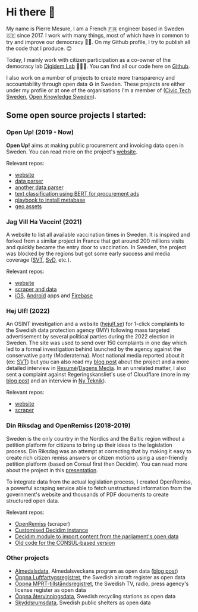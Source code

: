 # Hi there 👋

My name is Pierre Mesure, I am a French 🇫🇷 engineer based in Sweden 🇸🇪 since 2017. I work with many things, most of which have in common to try and improve our democracy ✊🏼. On my Github profile, I try to publish all the code that I produce. 😊

Today, I mainly work with citizen participation as a co-owner of the democracy lab [Digidem Lab](https://digidemlab.org) 🙋🏽‍♀️. You can find all our code here on [Github](https://github.com/digidemlab).

I also work on a number of projects to create more transparency and accountability through open data ♻️ in Sweden. These projects are either under my profile or at one of the organisations I'm a member of ([Civic Tech Sweden](https://github.com/civictechsweden), [Open Knowledge Sweden](https://github.com/okfse)).

## Some open source projects I started:

### Open Up! (2019 - Now)

**Open Up!** aims at making public procurement and invoicing data open in Sweden. You can read more on the project's [website](https://openup.okfn.se).

Relevant repos:
- [website](https://github.com/okfse/openup.okfn.se)
- [data parser](https://github.com/okfse/accounts-payable-converter)
- [another data parser](https://github.com/okfse/oppna-upphandlingsdata)
- [text classification using BERT for procurement ads](https://github.com/PierreMesure/cpv-classifier)
- [playbook to install metabase](https://github.com/okfse/metabase-ansible)
- [geo assets](https://github.com/okfse/sweden-geojson)

### Jag Vill Ha Vaccin! (2021)

A website to list all available vaccination times in Sweden. It is inspired and forked from a similar project in France that got around 200 millions visits and quickly became the entry door to vaccination. In Sweden, the project was blocked by the regions but got some early success and media coverage ([SVT](https://www.svt.se/nyheter/inrikes/han-listar-lediga-vaccintider), [SvD](https://www.svd.se/a/561W4E/privatsajt-visar-tusentals-svenska-vaccintider), etc.).

Relevant repos:
- [website](https://github.com/civictechsweden/JagVillHaVaccin-front)
- [scraper and data](https://github.com/civictechsweden/JagVillHaVaccin)
- [iOS](https://github.com/civictechsweden/JagVillHaVaccin-ios), [Android](https://github.com/civictechsweden/JagVillHaVaccin-android) apps and [Firebase](https://github.com/civictechsweden/jagvillhavaccin-firebase)

### Hej Ulf! (2022)

An OSINT investigation and a website ([hejulf.se](https://hejulf.se)) for 1-click complaints to the Swedish data protection agency (IMY) following mass targeted advertisement by several political parties during the 2022 election in Sweden. The site was used to send over 150 complaints in one day which led to a formal investigation behind launched by the agency against the conservative party (Moderaterna). Most national media reported about it (ex: [SVT](https://www.svt.se/kultur/myndighet-inleder-tillsyn-mot-moderaternas-videohalsningar)) but you can also read my [blog post](https://webperf.se/articles/hej-ulf/) about the project and a more detailed interview in [Resumé](https://www.resume.se/marknadsforing/strategi/moderaternas-sms-utskick-massanmals-efter-kampanj-kande-mig-krankt/)/[Dagens Media](https://www.dagensmedia.se/medier/digitalt/moderaternas-sms-utskick-massanmals-efter-kampanj-kande-mig-krankt/). In an unrelated matter, I also sent a complaint against Regeringskansliet's use of Cloudflare (more in my [blog post](https://webperf.se/articles/regeringskansliet-och-cloudflare/) and an interview in [Ny Teknik](https://www.nyteknik.se/it-sakerhet/regeringskansliet-skickar-personuppgifter-till-usa-nagonting-luktar-illa-har/2019905)).

Relevant repos:
- [website](https://github.com/PierreMesure/hejulf.se)
- [scraper](https://github.com/PierreMesure/hej-ulf)

### Din Riksdag and OpenRemiss (2018-2019)

Sweden is the only country in the Nordics and the Baltic region without a petition platform for citizens to bring up their ideas to the legislation process. Din Riksdag was an attempt at correcting that by making it easy to create rich citizen remiss answers or citizen motions using a user-friendly petition platform (based on Consul first then Decidim). You can read more about the project in this [presentation](https://drive.google.com/file/d/1A8PQHHKN7zD1QKqhRrlfm0TngH76rudM/view?usp=share_link).

To integrate data from the actual legislation process, I created OpenRemiss, a powerful scraping service able to fetch unstructured information from the government's website and thousands of PDF documents to create structured open data.

Relevant repos:
- [OpenRemiss](https://github.com/DinRiksdag/OpenRemiss) (scraper)
- [Customised Decidim instance](https://github.com/DinRiksdag/dinriksdag)
- [Decidim module to import content from the parliament's open data](https://github.com/DinRiksdag/decidim-module-riksdagen)
- [Old code for the CONSUL-based version](https://github.com/DinRiksdag/consul)

### Other projects

- [Almedalsdata](https://github.com/civictechsweden/almedalsdata), Almedalsveckans program as open data ([blog post](https://medium.com/civictechsweden/almedalsdata-diving-into-the-data-of-the-worlds-biggest-political-festival-267eb6865860))
- [Öppna Luftfartygsregistret](https://github.com/civictechsweden/oppna-luftfartygsregistret), the Swedish aircraft register as open data
- [Öppna MPRT-tillståndsregistret](https://github.com/civictechsweden/mprt-tillstandsregister), the Swedish TV, radio, press agency's license register as open data
- [Öppna återvinningsdata](https://github.com/civictechsweden/oppna-atervinningsdata), Swedish recycling stations as open data
- [Skyddsrumsdata](https://github.com/PierreMesure/Skyddsrumsdata), Swedish public shelters as open data
